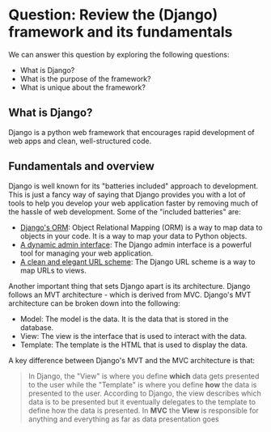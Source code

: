 # Question: Review the (Django) framework and its fundamentals

We can answer this question by exploring the following questions:

- What is Django?
- What is the purpose of the framework?
- What is unique about the framework?

## What is Django?

Django is a python web framework that encourages rapid development of web apps and clean, well-structured code.

## Fundamentals and overview

Django is well known for its "batteries included" approach to development. This is just a fancy way of saying that Django provides you with a lot of tools to help you develop your web application faster by removing much of the hassle of web development. Some of the "included batteries" are:

- [Django's ORM](https://docs.djangoproject.com/en/2.2/ref/models/): Object Relational Mapping (ORM) is a way to map data to objects in your code. It is a way to map your data to Python objects.
- [A dynamic admin interface](https://docs.djangoproject.com/en/2.2/ref/contrib/admin/): The Django admin interface is a powerful tool for managing your web application.
- [A clean and elegant URL scheme](https://docs.djangoproject.com/en/2.2/ref/urls/): The Django URL scheme is a way to map URLs to views.

Another important thing that sets Django apart is its architecture. Django follows an MVT architecture - which is derived from MVC. Django's MVT architecture can be broken down into the following:

- Model: The model is the data. It is the data that is stored in the database.
- View: The view is the interface that is used to interact with the data.
- Template: The template is the HTML that is used to display the data.

A key difference between Django's MVT and the MVC architecture is that:

> In Django, the "View" is where you define **which** data gets presented to the user while the "Template" is where you define **how** the data is presented to the user. According to Django, the view describes which data is to be presented but it eventually delegates to the template to define how the data is presented. In **MVC** the **View** is responsible for anything and everything as far as data presentation goes
